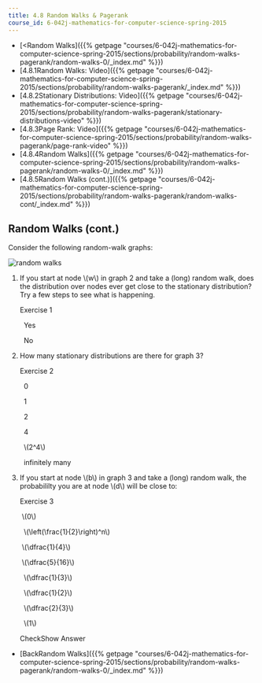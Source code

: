 ```yaml
---
title: 4.8 Random Walks & Pagerank
course_id: 6-042j-mathematics-for-computer-science-spring-2015
---
```

*   [<Random Walks]({{% getpage "courses/6-042j-mathematics-for-computer-science-spring-2015/sections/probability/random-walks-pagerank/random-walks-0/_index.md" %}})
*   [4.8.1Random Walks: Video]({{% getpage "courses/6-042j-mathematics-for-computer-science-spring-2015/sections/probability/random-walks-pagerank/_index.md" %}})
*   [4.8.2Stationary Distributions: Video]({{% getpage "courses/6-042j-mathematics-for-computer-science-spring-2015/sections/probability/random-walks-pagerank/stationary-distributions-video" %}})
*   [4.8.3Page Rank: Video]({{% getpage "courses/6-042j-mathematics-for-computer-science-spring-2015/sections/probability/random-walks-pagerank/page-rank-video" %}})
*   [4.8.4Random Walks]({{% getpage "courses/6-042j-mathematics-for-computer-science-spring-2015/sections/probability/random-walks-pagerank/random-walks-0/_index.md" %}})
*   [4.8.5Random Walks (cont.)]({{% getpage "courses/6-042j-mathematics-for-computer-science-spring-2015/sections/probability/random-walks-pagerank/random-walks-cont/_index.md" %}})

Random Walks (cont.)
--------------------

Consider the following random-walk graphs:

![random walks](/courses/electrical-engineering-and-computer-science/6-042j-mathematics-for-computer-science-spring-2015/probability/random-walks-pagerank/random-walks-cont/random_walk.jpg)

1.  If you start at node \\(w\\) in graph 2 and take a (long) random walk, does the distribution over nodes ever get close to the stationary distribution? Try a few steps to see what is happening.
    
    Exercise 1
    
    &nbsp; Yes&nbsp;
    
    &nbsp; No&nbsp;
    
2.  How many stationary distributions are there for graph 3?
    
    Exercise 2
    
    &nbsp; 0&nbsp;
    
    &nbsp; 1&nbsp;
    
    &nbsp; 2&nbsp;
    
    &nbsp; 4&nbsp;
    
    &nbsp; \\(2^4\\)&nbsp;
    
    &nbsp; infinitely many&nbsp;
    
3.  If you start at node \\(b\\) in graph 3 and take a (long) random walk, the probabililty you are at node \\(d\\) will be close to:
    
    Exercise 3
    
    &nbsp;\\(0\\)&nbsp;
    
    &nbsp; \\(\\left(\\frac{1}{2}\\right)^n\\)&nbsp;
    
    &nbsp;\\(\\dfrac{1}{4}\\)&nbsp;
    
    &nbsp;\\(\\dfrac{5}{16}\\)&nbsp;
    
    &nbsp; \\(\\dfrac{1}{3}\\)&nbsp;
    
    &nbsp; \\(\\dfrac{1}{2}\\)&nbsp;
    
    &nbsp; \\(\\dfrac{2}{3}\\)&nbsp;
    
    &nbsp; \\(1\\)&nbsp;
    
    CheckShow Answer
    

*   [BackRandom Walks]({{% getpage "courses/6-042j-mathematics-for-computer-science-spring-2015/sections/probability/random-walks-pagerank/random-walks-0/_index.md" %}})